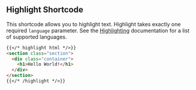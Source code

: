 ## Highlight Shortcode
This shortcode allows you to highlight text. Highlight takes exactly one required `language` parameter. See the [Highlighting](https://gohugo.io/tools/syntax-highlighting/) documentation for a list of supported languages.

```md
{{</* highlight html */>}}
<section class="section">
  <div class="container">
    <h1>Hello World!</h1>
  </div>
</section>
{{</* /highlight */>}}
```
